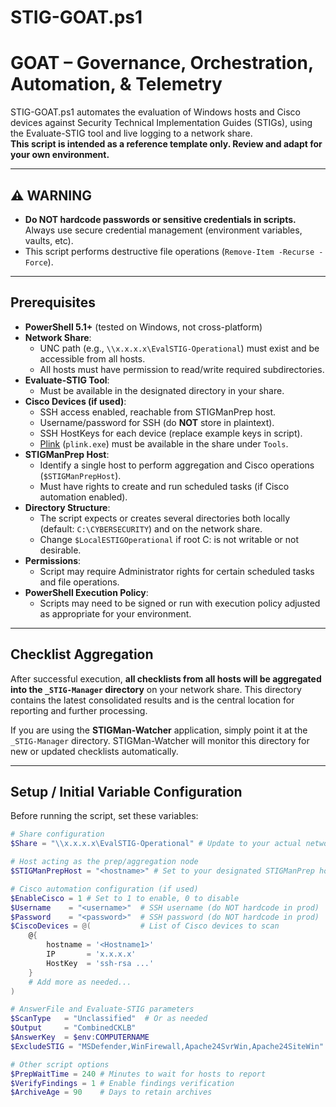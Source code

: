 # STIG-GOAT.ps1
# GOAT – Governance, Orchestration, Automation, & Telemetry 
STIG-GOAT.ps1 automates the evaluation of Windows hosts and Cisco devices against Security Technical Implementation Guides (STIGs), using the Evaluate-STIG tool and live logging to a network share.  
**This script is intended as a reference template only. Review and adapt for your own environment.**

---

## ⚠️ WARNING

- **Do NOT hardcode passwords or sensitive credentials in scripts.**  
  Always use secure credential management (environment variables, vaults, etc).
- This script performs destructive file operations (`Remove-Item -Recurse -Force`).  
---

## Prerequisites

- **PowerShell 5.1+** (tested on Windows, not cross-platform)
- **Network Share**:  
  - UNC path (e.g., `\\x.x.x.x\EvalSTIG-Operational`) must exist and be accessible from all hosts.
  - All hosts must have permission to read/write required subdirectories.
- **Evaluate-STIG Tool**:  
  - Must be available in the designated directory in your share.
- **Cisco Devices (if used)**:  
  - SSH access enabled, reachable from STIGManPrep host.
  - Username/password for SSH (do **NOT** store in plaintext).
  - SSH HostKeys for each device (replace example keys in script).
  - [Plink](https://www.chiark.greenend.org.uk/~sgtatham/putty/latest.html) (`plink.exe`) must be available in the share under `Tools`.
- **STIGManPrep Host**:  
  - Identify a single host to perform aggregation and Cisco operations (`$STIGManPrepHost`).
  - Must have rights to create and run scheduled tasks (if Cisco automation enabled).
- **Directory Structure**:  
  - The script expects or creates several directories both locally (default: `C:\CYBERSECURITY`) and on the network share.
  - Change `$LocalESTIGOperational` if root C: is not writable or not desirable.
- **Permissions**:  
  - Script may require Administrator rights for certain scheduled tasks and file operations.
- **PowerShell Execution Policy**:  
  - Scripts may need to be signed or run with execution policy adjusted as appropriate for your environment.

---

## Checklist Aggregation

After successful execution, **all checklists from all hosts will be aggregated into the `_STIG-Manager` directory** on your network share. This directory contains the latest consolidated results and is the central location for reporting and further processing.

If you are using the **STIGMan-Watcher** application, simply point it at the `_STIG-Manager` directory. STIGMan-Watcher will monitor this directory for new or updated checklists automatically.

---

## Setup / Initial Variable Configuration

Before running the script, set these variables:

```powershell
# Share configuration
$Share = "\\x.x.x.x\EvalSTIG-Operational" # Update to your actual network share

# Host acting as the prep/aggregation node
$STIGManPrepHost = "<hostname>" # Set to your designated STIGManPrep hostname

# Cisco automation configuration (if used)
$EnableCisco = 1 # Set to 1 to enable, 0 to disable
$Username    = "<username>"  # SSH username (do NOT hardcode in prod)
$Password    = "<password>"  # SSH password (do NOT hardcode in prod)
$CiscoDevices = @(           # List of Cisco devices to scan
    @{
        hostname = '<Hostname1>'
        IP       = 'x.x.x.x'
        HostKey  = 'ssh-rsa ...'
    }
    # Add more as needed...
)

# AnswerFile and Evaluate-STIG parameters
$ScanType   = "Unclassified"  # Or as needed
$Output     = "CombinedCKLB"
$AnswerKey  = $env:COMPUTERNAME
$ExcludeSTIG = "MSDefender,WinFirewall,Apache24SvrWin,Apache24SiteWin"

# Other script options
$PrepWaitTime = 240 # Minutes to wait for hosts to report
$VerifyFindings = 1 # Enable findings verification
$ArchiveAge = 90    # Days to retain archives
